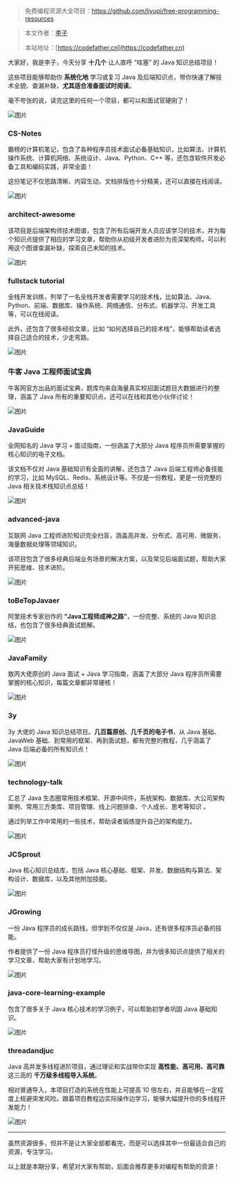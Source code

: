 > 免费编程资源大全项目：https://github.com/liyupi/free-programming-resources

> 本文作者：[李子](https://yuyuanweb.feishu.cn/wiki/Abldw5WkjidySxkKxU2cQdAtnah)
>
> 本站地址：[https://codefather.cn](https://codefather.cn)

大家好，我是李子，今天分享 **十几个** 让人直呼 “哇塞” 的 Java 知识总结项目！

这些项目能够帮助你 **系统化地** 学习或复习 Java 及后端知识点，带你快速了解技术全貌、查漏补缺，**尤其适合准备面试时阅读**。

毫不夸张的说，读完这里的任何一个项目，都可以和面试官硬刚了！

![图片](https://pic.yupi.icu/5563/202311091038031.jpeg)

### CS-Notes

霸榜的计算机笔记，包含了各种程序员技术面试必备基础知识，比如算法、计算机操作系统、计算机网络、系统设计、Java、Python、C++ 等，还包含软件开发必备工具和编码实践，非常全面！

这份笔记不仅思路清晰、内容生动，文档排版也十分精美，还可以直接在线阅读。

![图片](https://pic.yupi.icu/5563/202311091038044.png)

### architect-awesome

该项目是后端架构师技术图谱，包含了所有后端开发人员应该学习的技术，并为每个知识点提供了相应的学习文章，帮助你从初级开发者进阶为资深架构师。可以利用这个图谱查漏补缺，探索自己未知的技术。

![图片](https://pic.yupi.icu/5563/202311091038028.png)

### fullstack tutorial

全栈开发训练，列举了一名全栈开发者需要学习的技术栈，比如算法、Java、Python、前端、数据库、操作系统、网络通信、分布式、机器学习、开发工具等，可以在线阅读。

此外，还包含了很多经验文章，比如 “如何选择自己的技术栈”，能够帮助读者选择自己适合的技术，少走弯路。

![图片](https://pic.yupi.icu/5563/202311091038053.png)

### 牛客 Java 工程师面试宝典

牛客网官方出品的面试宝典，题库均来自海量真实校招面试题目大数据进行的整理，涵盖了 Java 所有的重要知识点，还可以在线和其他小伙伴讨论！

![图片](https://pic.yupi.icu/5563/202311091038075.png)

### JavaGuide

全网知名的 Java 学习 + 面试指南，一份涵盖了大部分 Java 程序员所需要掌握的核心知识的电子文档。

该文档不仅对 Java 基础知识有全面的讲解，还包含了 Java 后端工程师必备技能的学习，比如 MySQL、Redis、系统设计等。不仅是一份教程，更是一份完整的 Java 相关技术栈知识点总结！

![图片](https://pic.yupi.icu/5563/202311091038086.png)

### advanced-java

互联网 Java 工程师进阶知识完全扫盲，涵盖高并发、分布式、高可用、微服务、海量数据处理等领域知识。

该项目包含了很多经典后端业务场景的解决方案，以及常见后端面试题，帮助大家开拓思维、技术进阶。

![图片](https://pic.yupi.icu/5563/202311091038482.png)

### toBeTopJavaer

阿里技术专家创作的 **“Java工程师成神之路”**，一份完整、系统的 Java 知识总结，也包含了很多经典面试题解。

![图片](https://pic.yupi.icu/5563/202311091038518.png)

### JavaFamily

敖丙大佬原创的 Java 面试 + Java 学习指南，涵盖了大部分 Java 程序员所需要掌握的核心知识，每篇文章都非常硬核！

![图片](https://pic.yupi.icu/5563/202311091038542.png)

### 3y

3y 大佬的 Java 知识总结项目。**几百篇原创、几千页的电子书**，从 Java 基础、JavaWeb 基础、到常用的框架、再到面试题，都有完整的教程，几乎涵盖了 Java 后端必备的所有知识点！

![图片](https://pic.yupi.icu/5563/202311091038547.png)

### technology-talk

汇总了 Java 生态圈常用技术框架、开源中间件，系统架构、数据库、大公司架构案例、常用三方类库、项目管理、线上问题排查、个人成长、思考等知识 。

通过列举工作中常用的一些技术，帮助读者锻炼提升自己的架构能力。

![图片](https://pic.yupi.icu/5563/202311091038549.png)

### JCSprout

Java 核心知识总结库，包括 Java 核心基础、框架、并发、数据结构与算法、架构设计、数据库，以及其他附加技能。

![图片](https://pic.yupi.icu/5563/202311091038687.png)

### JGrowing

一份 Java 程序员的成长路线，但学到不仅仅是 Java，还有很多程序员必备的技能。

作者提供了一份 Java 程序员打怪升级的思维导图，并为很多知识点提供了相关的学习文章，帮助大家有计划地学习。

![图片](https://pic.yupi.icu/5563/202311091038980.png)

### java-core-learning-example

包含了很多关于 Java 核心技术的学习例子，可以帮助初学者巩固 Java 基础知识。

![图片](https://pic.yupi.icu/5563/202311091038017.png)

### threadandjuc

Java 高并发多线程进阶项目，通过理论和实战带你实现 **高性能、高可用、高可靠** 这三高的 **千万级多线程导入系统**。

相对普通导入，本项目打造的系统在性能上可提高 10 倍左右，并且能够在一定程度上规避突发风险。跟着项目教程边实际操作边学习，能够大幅提升你的多线程开发能力！

![图片](https://pic.yupi.icu/5563/202311091038011.png)

------

虽然资源很多，但并不是让大家全部都看完，而是可以选择其中一份最适合自己的资源，专注学习。

以上就是本期分享，希望对大家有帮助，后面会推荐更多对编程有帮助的资源！

